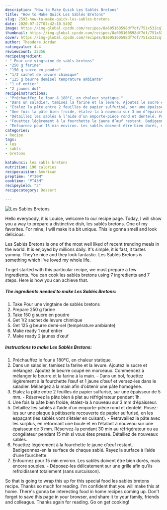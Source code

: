 ```yaml
---
description: "How to Make Quick Les Sablés Bretons"
title: "How to Make Quick Les Sablés Bretons"
slug: 2593-how-to-make-quick-les-sables-bretons
date: 2020-07-27T07:42:10.549Z
image: https://img-global.cpcdn.com/recipes/8a605160598df7df/751x532cq70/les-sables-bretons-photo-principale-de-la-recette.jpg
thumbnail: https://img-global.cpcdn.com/recipes/8a605160598df7df/751x532cq70/les-sables-bretons-photo-principale-de-la-recette.jpg
cover: https://img-global.cpcdn.com/recipes/8a605160598df7df/751x532cq70/les-sables-bretons-photo-principale-de-la-recette.jpg
author: Theodore Jordan
ratingvalue: 4.4
reviewcount: 32356
recipeingredient:
- " Pour une vingtaine de sabls bretons"
- "250 g farine"
- "150 g sucre en poudre"
- "1/2 sachet de levure chimique"
- "125 g beurre demisel temprature ambiante"
- "1 uf entier"
- "2 jaunes duf"
recipeinstructions:
- "Préchauffez le four à 180°C, en chaleur statique."
- "Dans un saladier, tamisez la farine et la levure. Ajoutez le sucre et mélangez. Ajoutez le beurre coupé en morceaux. Commencez à mélanger le beurre et la farine à la main. Dans un bol, fouettez légèrement à la fourchette l’œuf et 1 jaune d’œuf et versez-les dans le saladier. Mélangez à la main afin d’obtenir une pâte homogène."
- "Etalez la pâte entre 2 feuilles de papier sulfurisé, sur une épaisseur de 5 mm. Réservez la pâte bien à plat au réfrigérateur pendant 1h."
- "Une fois la pâte bien froide, étalez-la à nouveau sur 3 mm d’épaisseur."
- "Détaillez les sablés à l’aide d’un emporte-pièce rond et dentelé. Posez-les sur une plaque à pâtisserie recouverte de papier sulfurisé, en les espaçant (les sablés vont s’étaler en cuisant). Retravaillez la pâte avec les surplus, en reformant une boule et en l’étalant à nouveau sur une épaisseur de 3 mm. Réservez-la pendant 30 min au réfrigérateur ou au congélateur pendant 15 min si vous êtes pressé. Détaillez de nouveaux sablés."
- "Fouettez légèrement à la fourchette le jaune d’œuf restant. Badigeonnez-en la surface de chaque sablé. Rayez la surface à l’aide d’une fourchette."
- "Enfournez pour 15 min environ. Les sablés doivent être bien dorés, mais encore souples. Déposez-les délicatement sur une grille afin qu’ils refroidissent totalement (sans surcuisson)."
categories:
- Recipe
tags:
- les
- sabls
- bretons

katakunci: les sabls bretons 
nutrition: 190 calories
recipecuisine: American
preptime: "PT30M"
cooktime: "PT43M"
recipeyield: "3"
recipecategory: Dessert

---
```



![Les Sablés Bretons](https://img-global.cpcdn.com/recipes/8a605160598df7df/751x532cq70/les-sables-bretons-photo-principale-de-la-recette.jpg)

Hello everybody, it is Louise, welcome to our recipe page. Today, I will show you a way to prepare a distinctive dish, les sablés bretons. One of my favorites. For mine, I will make it a bit unique. This is gonna smell and look delicious.

Les Sablés Bretons is one of the most well liked of recent trending meals in the world. It is enjoyed by millions daily. It's simple, it is fast, it tastes yummy. They're nice and they look fantastic. Les Sablés Bretons is something which I've loved my whole life.




To get started with this particular recipe, we must prepare a few ingredients. You can cook les sablés bretons using 7 ingredients and 7 steps. Here is how you can achieve that.

<!--inarticleads1-->

##### The ingredients needed to make Les Sablés Bretons:

1. Take  Pour une vingtaine de sablés bretons
1. Prepare 250 g farine
1. Take 150 g sucre en poudre
1. Get 1/2 sachet de levure chimique
1. Get 125 g beurre demi-sel (température ambiante)
1. Make ready 1 œuf entier
1. Make ready 2 jaunes d’œuf




<!--inarticleads2-->

##### Instructions to make Les Sablés Bretons:

1. Préchauffez le four à 180°C, en chaleur statique.
1. Dans un saladier, tamisez la farine et la levure. Ajoutez le sucre et mélangez. Ajoutez le beurre coupé en morceaux. Commencez à mélanger le beurre et la farine à la main. - Dans un bol, fouettez légèrement à la fourchette l’œuf et 1 jaune d’œuf et versez-les dans le saladier. Mélangez à la main afin d’obtenir une pâte homogène.
1. Etalez la pâte entre 2 feuilles de papier sulfurisé, sur une épaisseur de 5 mm. - Réservez la pâte bien à plat au réfrigérateur pendant 1h.
1. Une fois la pâte bien froide, étalez-la à nouveau sur 3 mm d’épaisseur.
1. Détaillez les sablés à l’aide d’un emporte-pièce rond et dentelé. Posez-les sur une plaque à pâtisserie recouverte de papier sulfurisé, en les espaçant (les sablés vont s’étaler en cuisant). - Retravaillez la pâte avec les surplus, en reformant une boule et en l’étalant à nouveau sur une épaisseur de 3 mm. Réservez-la pendant 30 min au réfrigérateur ou au congélateur pendant 15 min si vous êtes pressé. Détaillez de nouveaux sablés.
1. Fouettez légèrement à la fourchette le jaune d’œuf restant. Badigeonnez-en la surface de chaque sablé. Rayez la surface à l’aide d’une fourchette.
1. Enfournez pour 15 min environ. Les sablés doivent être bien dorés, mais encore souples. - Déposez-les délicatement sur une grille afin qu’ils refroidissent totalement (sans surcuisson).




So that is going to wrap this up for this special food les sablés bretons recipe. Thanks so much for reading. I'm confident that you will make this at home. There's gonna be interesting food in home recipes coming up. Don't forget to save this page in your browser, and share it to your family, friends and colleague. Thanks again for reading. Go on get cooking!
